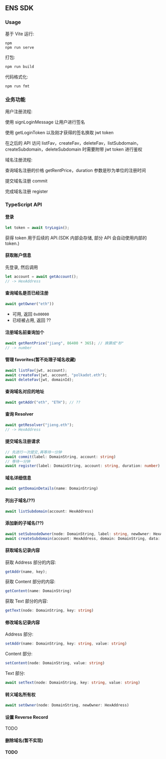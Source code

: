 ## ENS SDK

### Usage

基于 Vite 运行:

```hash
npm
npm run serve
```

打包:

```bash
npm run build
```

代码格式化:

```bash
npm run fmt
```

### 业务功能

用户注册流程:

使用 signLoginMessage 让用户进行签名

使用 getLoginToken 以及刚才获得的签名换取 jwt token

在之后的 API 访问 listFav，createFav，deleteFav，listSubdomain，createSubdomain，deleteSubdomain 时需要附带 jwt token 进行鉴权

域名注册流程:

查询域名注册的价格 getRentPrice，duration 参数是秒为单位的注册时间

提交域名注册 commit

完成域名注册 register

### TypeScript API

#### 登录

```ts
let token = await tryLogin();
```

获得 token 用于后续的 API.(SDK 内部会存储, 部分 API 会自动使用内部的 token.)

#### 获取账户信息

先登录, 然后调用

```ts
let account = await getAccount();
// -> HexAddress
```

#### 查询域名是否已经注册

```ts
await getOwner("eth"))
```

- 可用, 返回 `0x00000`
- 已经被占用, 返回 ??

#### 注册域名前查询加个

```ts
await getRentPrice("jiang", 86400 * 365); // 换算成"秒"
// -> number
```

#### 管理 favorites(暂不处理子域名收藏)

```ts
await listFav(jwt, account);
await createFav(jwt, account, "polkadot.eth");
await deleteFav(jwt, domainId);
```

#### 查询域名对应的地址

```ts
await getAddr("eth", "ETH"); // ??
```

#### 查询 Resolver

```ts
await getResolver("jieng.eth");
// -> HexAddress
```

#### 提交域名注册请求

```ts
// 先进行一次提交,再等待一分钟
await commit(label: DomainString, account: string)
// 等待一分钟
await register(label: DomainString, account: string, duration: number)
```

#### 域名详细信息

```ts
await getDomainDetails(name: DomainString)
```

#### 列出子域名(??)

```ts
await listSubdomain(account: HexAddress)
```

#### 添加新的子域名(??)

```ts
await setSubnodeOwner(node: DomainString, label: string, newOwner: HexAddress)
await createSubdomain(account: HexAddress, domain: DomainString, data: string)
```

#### 获取域名记录内容

获取 Address 部分的内容:

```ts
getAddr(name, key);
```

获取 Content 部分的内容:

```ts
getContent(name: DomainString)
```

获取 Text 部分的内容:

```ts
getText(node: DomainString, key: string)
```

#### 修改域名记录内容

Address 部分:

```ts
setAddr(name: DomainString, key: string, value: string)
```

Content 部分:

```ts
setContent(node: DomainString, value: string)
```

Text 部分:

```ts
await setText(node: DomainString, key: string, value: string)
```

#### 转义域名所有权

```ts
await setOwner(node: DomainString, newOwner: HexAddress)
```

#### 设置 Reverse Record

TODO

#### 删除域名(暂不实现)

#### TODO
